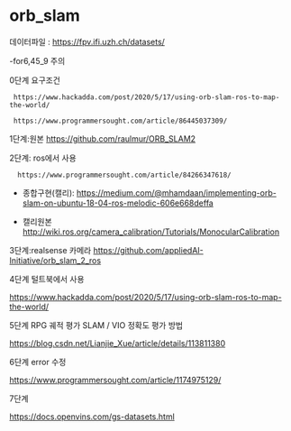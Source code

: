 # orb_slam



데이터파일 : https://fpv.ifi.uzh.ch/datasets/

-for6,45_9 주의


0단계 요구조건 

     https://www.hackadda.com/post/2020/5/17/using-orb-slam-ros-to-map-the-world/

     https://www.programmersought.com/article/86445037309/

1단계:원본   https://github.com/raulmur/ORB_SLAM2

2단계: ros에서 사용

      https://www.programmersought.com/article/84266347618/

* 종합구현(캘리): https://medium.com/@mhamdaan/implementing-orb-slam-on-ubuntu-18-04-ros-melodic-606e668deffa

* 캘리원본  http://wiki.ros.org/camera_calibration/Tutorials/MonocularCalibration

3단계:realsense 카메라  https://github.com/appliedAI-Initiative/orb_slam_2_ros

4단계  털트북에서 사용

https://www.hackadda.com/post/2020/5/17/using-orb-slam-ros-to-map-the-world/



5단계  RPG 궤적 평가 SLAM / VIO 정확도 평가 방법

https://blog.csdn.net/Lianjie_Xue/article/details/113811380

6단계 error 수정

https://www.programmersought.com/article/1174975129/

7단계    


https://docs.openvins.com/gs-datasets.html
